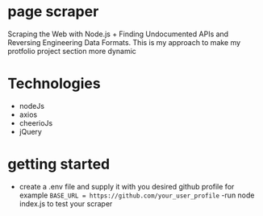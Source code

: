 # page scraper 
Scraping the Web with Node.js + Finding Undocumented APIs and Reversing Engineering Data Formats.
This is my approach to make my protfolio project section more dynamic 
# Technologies 
- nodeJs
- axios
- cheerioJs
- jQuery
# getting started
- create a .env file and supply it with you desired github profile for example `BASE_URL = https://github.com/your_user_profile`
-run node index.js to test your scraper 
